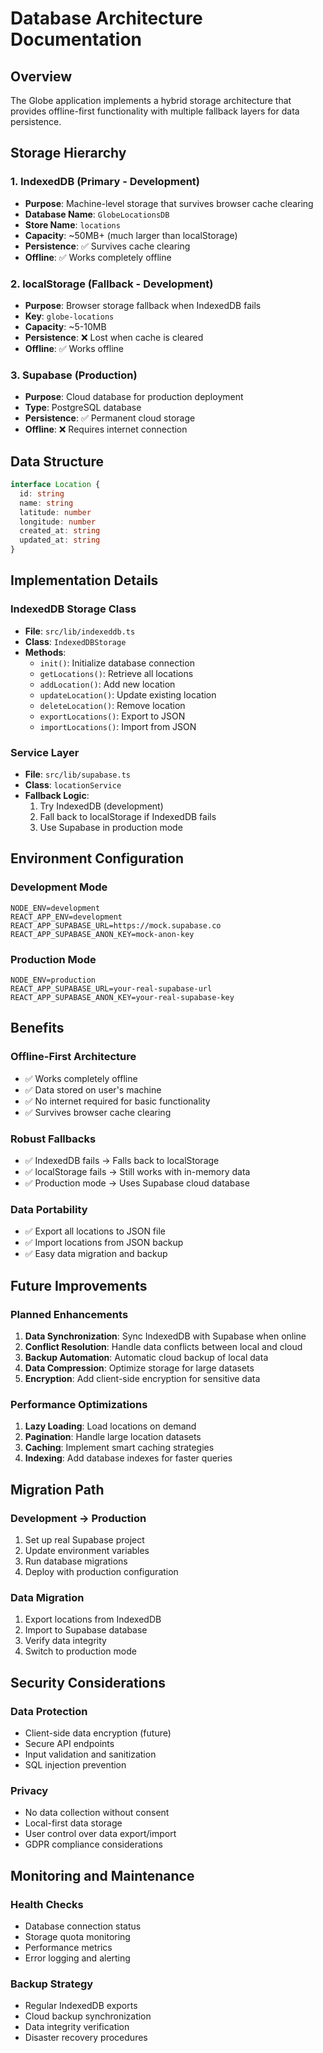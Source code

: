 # Database Architecture Documentation

## Overview
The Globe application implements a hybrid storage architecture that provides offline-first functionality with multiple fallback layers for data persistence.

## Storage Hierarchy

### 1. IndexedDB (Primary - Development)
- **Purpose**: Machine-level storage that survives browser cache clearing
- **Database Name**: `GlobeLocationsDB`
- **Store Name**: `locations`
- **Capacity**: ~50MB+ (much larger than localStorage)
- **Persistence**: ✅ Survives cache clearing
- **Offline**: ✅ Works completely offline

### 2. localStorage (Fallback - Development)
- **Purpose**: Browser storage fallback when IndexedDB fails
- **Key**: `globe-locations`
- **Capacity**: ~5-10MB
- **Persistence**: ❌ Lost when cache is cleared
- **Offline**: ✅ Works offline

### 3. Supabase (Production)
- **Purpose**: Cloud database for production deployment
- **Type**: PostgreSQL database
- **Persistence**: ✅ Permanent cloud storage
- **Offline**: ❌ Requires internet connection

## Data Structure

```typescript
interface Location {
  id: string
  name: string
  latitude: number
  longitude: number
  created_at: string
  updated_at: string
}
```

## Implementation Details

### IndexedDB Storage Class
- **File**: `src/lib/indexeddb.ts`
- **Class**: `IndexedDBStorage`
- **Methods**:
  - `init()`: Initialize database connection
  - `getLocations()`: Retrieve all locations
  - `addLocation()`: Add new location
  - `updateLocation()`: Update existing location
  - `deleteLocation()`: Remove location
  - `exportLocations()`: Export to JSON
  - `importLocations()`: Import from JSON

### Service Layer
- **File**: `src/lib/supabase.ts`
- **Class**: `locationService`
- **Fallback Logic**:
  1. Try IndexedDB (development)
  2. Fall back to localStorage if IndexedDB fails
  3. Use Supabase in production mode

## Environment Configuration

### Development Mode
```env
NODE_ENV=development
REACT_APP_ENV=development
REACT_APP_SUPABASE_URL=https://mock.supabase.co
REACT_APP_SUPABASE_ANON_KEY=mock-anon-key
```

### Production Mode
```env
NODE_ENV=production
REACT_APP_SUPABASE_URL=your-real-supabase-url
REACT_APP_SUPABASE_ANON_KEY=your-real-supabase-key
```

## Benefits

### Offline-First Architecture
- ✅ Works completely offline
- ✅ Data stored on user's machine
- ✅ No internet required for basic functionality
- ✅ Survives browser cache clearing

### Robust Fallbacks
- ✅ IndexedDB fails → Falls back to localStorage
- ✅ localStorage fails → Still works with in-memory data
- ✅ Production mode → Uses Supabase cloud database

### Data Portability
- ✅ Export all locations to JSON file
- ✅ Import locations from JSON backup
- ✅ Easy data migration and backup

## Future Improvements

### Planned Enhancements
1. **Data Synchronization**: Sync IndexedDB with Supabase when online
2. **Conflict Resolution**: Handle data conflicts between local and cloud
3. **Backup Automation**: Automatic cloud backup of local data
4. **Data Compression**: Optimize storage for large datasets
5. **Encryption**: Add client-side encryption for sensitive data

### Performance Optimizations
1. **Lazy Loading**: Load locations on demand
2. **Pagination**: Handle large location datasets
3. **Caching**: Implement smart caching strategies
4. **Indexing**: Add database indexes for faster queries

## Migration Path

### Development → Production
1. Set up real Supabase project
2. Update environment variables
3. Run database migrations
4. Deploy with production configuration

### Data Migration
1. Export locations from IndexedDB
2. Import to Supabase database
3. Verify data integrity
4. Switch to production mode

## Security Considerations

### Data Protection
- Client-side data encryption (future)
- Secure API endpoints
- Input validation and sanitization
- SQL injection prevention

### Privacy
- No data collection without consent
- Local-first data storage
- User control over data export/import
- GDPR compliance considerations

## Monitoring and Maintenance

### Health Checks
- Database connection status
- Storage quota monitoring
- Performance metrics
- Error logging and alerting

### Backup Strategy
- Regular IndexedDB exports
- Cloud backup synchronization
- Data integrity verification
- Disaster recovery procedures
